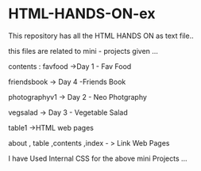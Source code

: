 # HTML-HANDS-ON-ex
This repository has all the HTML HANDS ON as text file..

this files are related to mini - projects given ...

contents : 
favfood ->Day 1 - Fav Food

friendsbook -> Day 4 -Friends Book

photographyv1 -> Day 2 - Neo Photgraphy

vegsalad -> Day 3 - Vegetable Salad

table1 ->HTML web pages

about , table ,contents ,index - > Link Web Pages

I have Used Internal CSS for the above mini Projects ...

